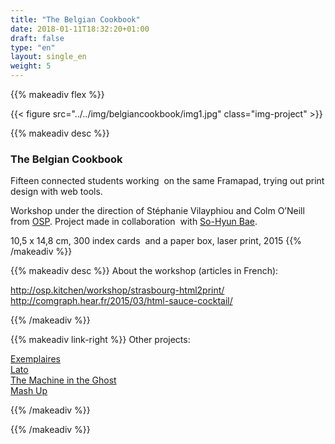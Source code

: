 ```yaml
---
title: "The Belgian Cookbook"
date: 2018-01-11T18:32:20+01:00
draft: false
type: "en"
layout: single_en
weight: 5
---
```


{{% makeadiv flex %}}

{{< figure src="../../img/belgiancookbook/img1.jpg" class="img-project" >}}

{{% makeadiv desc %}}
### The Belgian Cookbook

Fifteen connected students working  on the same Framapad, trying out print design with web tools. 

Workshop under the direction of Stéphanie Vilayphiou and Colm O’Neill from [OSP](http://osp.kitchen/). 
Project made in collaboration  with [So-Hyun Bae](http://baesohyun.com/).


10,5 x 14,8 cm, 300 index cards  and a paper box, laser print, 2015
{{% /makeadiv %}}

{{% makeadiv desc %}}
About the workshop (articles in French):

http://osp.kitchen/workshop/strasbourg-html2print/  
http://comgraph.hear.fr/2015/03/html-sauce-cocktail/

{{% /makeadiv %}}

{{% makeadiv link-right %}}
Other projects:

[Exemplaires](http://www.carolinesorin.com/en/exemplaires)  
[Lato](http://www.carolinesorin.com/en/lato)  
[The Machine in the Ghost](http://www.carolinesorin.com/en/machine)  
[Mash Up](http://www.carolinesorin.com/en/archi)  

{{% /makeadiv %}}

{{% /makeadiv %}}